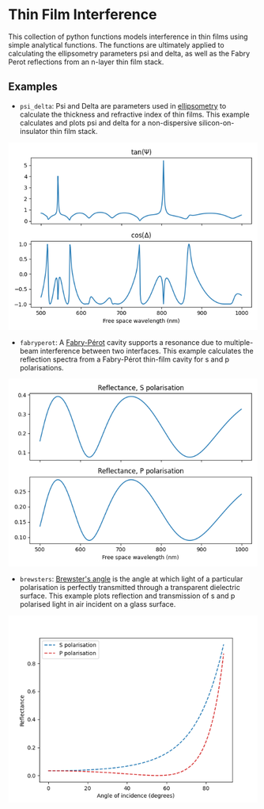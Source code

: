 # Thin Film Interference

This collection of python functions models interference in thin films using simple analytical functions. The functions are ultimately applied to calculating the ellipsometry parameters psi and delta, as well as the Fabry Perot reflections from an n-layer thin film stack.

## Examples

* `psi_delta`: Psi and Delta are parameters used in [ellipsometry](https://en.wikipedia.org/wiki/Ellipsometry) to calculate the thickness and refractive index of thin films. This example calculates and plots psi and delta for a non-dispersive silicon-on-insulator thin film stack.

![image](./example_figures/psi_delta.png)

* `fabryperot`: A [Fabry-Pérot](https://en.wikipedia.org/wiki/Fabry–Pérot_interferometer) cavity supports a resonance due to multiple-beam interference between two interfaces. This example calculates the reflection spectra from a Fabry-Pérot thin-film cavity for s and p polarisations.

![image](./example_figures/fabryperot.png)


* `brewsters`: [Brewster's angle](https://en.wikipedia.org/wiki/Brewster's_angle) is the angle at which light of a particular polarisation is perfectly transmitted through a transparent dielectric surface. This example plots reflection and transmission of s and p polarised light in air incident on a glass surface.

![image](./example_figures/brewsters.png)